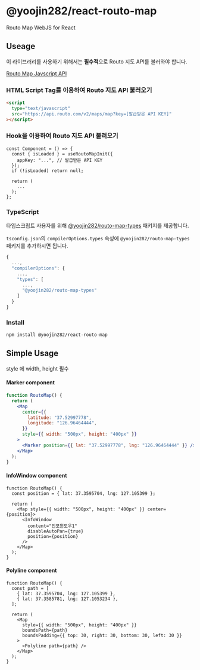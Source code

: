 # @yoojin282/react-routo-map

Routo Map WebJS for React

## Useage

이 라이브러리를 사용하기 위해서는 **필수적**으로 Routo 지도 API를 불러와야 합니다.

[Routo Map Javscript API](https://www.routo.com/developers/web_js/start.html)

### HTML Script Tag를 이용하여 Routo 지도 API 불러오기

```html
<script
  type="text/javascript"
  src="https://api.routo.com/v2/maps/map?key=[발급받은 API KEY]"
></script>
```

### Hook을 이용하여 Routo 지도 API 불러오기

```tsx
const Component = () => {
  const { isLoaded } = useRoutoMapInit({
    appKey: "...", // 발급받은 API KEY
  });
  if (!isLoaded) return null;

  return (
    ...
  );
};
```

### TypeScript

타입스크립트 사용자를 위해 [@yoojin282/routo-map-types](https://github.com/yoojin282/routo-map-types) 패키지를 제공합니다.

`tsconfig.json`의 `compilerOptions.types` 속성에 `@yoojin282/routo-map-types` 패키지를 추가하시면 됩니다.

```js
{
  ...,
  "compilerOptions": {
    ...,
    "types": [
      ...,
      "@yoojin282/routo-map-types"
    ]
  }
}
```

### Install

```bash
npm install @yoojin282/react-routo-map
```

## Simple Usage

style 에 width, height 필수

#### Marker component

```jsx live
function RoutoMap() {
  return (
    <Map
      center={{
        latitude: "37.52997778",
        longitude: "126.96464444",
      }}
      style={{ width: "500px", height: "400px" }}
    >
      <Marker position={{ lat: "37.52997778", lng: "126.96464444" }} />
    </Map>
  );
}
```

#### InfoWindow component

```tsx
function RoutoMap() {
  const position = { lat: 37.3595704, lng: 127.105399 };

  return (
    <Map style={{ width: "500px", height: "400px" }} center={position}>
      <InfoWindow
        content="인포윈도우1"
        disableAutoPan={true}
        position={position}
      />
    </Map>
  );
}
```

#### Polyline component

```tsx
function RoutoMap() {
  const path = [
    { lat: 37.3595704, lng: 127.105399 },
    { lat: 37.3585781, lng: 127.1053234 },
  ];

  return (
    <Map
      style={{ width: "500px", height: "400px" }}
      boundsPath={path}
      boundsPadding={{ top: 30, right: 30, bottom: 30, left: 30 }}
    >
      <Polyline path={path} />
    </Map>
  );
}
```
